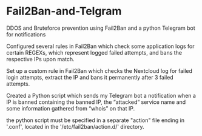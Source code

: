 # Fail2Ban-and-Telgram

DDOS and Bruteforce prevention using Fail2Ban and a python Telegram bot for notifications


 Configured several rules in Fail2Ban which check some application logs for certain REGEXs, which represent logged failed attempts, and bans the respective IPs upon match.

 Set up a custom rule in Fail2Ban which checks the Nextcloud log for failed login attempts, extract the IP and bans it permanently after 3 failed attempts.

 Created a Python script which sends my Telegram bot a notification when a IP is banned containing the banned IP, the “attacked“ service name and some information gathered from “whois” on that IP.

 the python script must be specified in a separate "action" file ending in '.conf', located in the '/etc/fail2ban/action.d/' directory.

